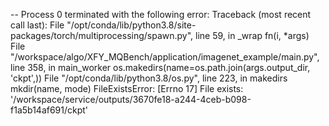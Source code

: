 -- Process 0 terminated with the following error:
Traceback (most recent call last):
  File "/opt/conda/lib/python3.8/site-packages/torch/multiprocessing/spawn.py", line 59, in _wrap
    fn(i, *args)
  File "/workspace/algo/XFY_MQBench/application/imagenet_example/main.py", line 358, in main_worker
    os.makedirs(name=os.path.join(args.output_dir, 'ckpt',))
  File "/opt/conda/lib/python3.8/os.py", line 223, in makedirs
    mkdir(name, mode)
FileExistsError: [Errno 17] File exists: '/workspace/service/outputs/3670fe18-a244-4ceb-b098-f1a5b14af691/ckpt'
